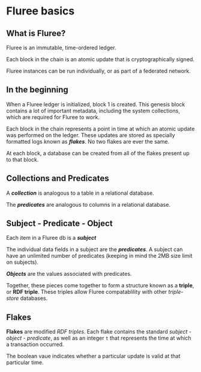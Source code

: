 # Fluree basics

## What is Fluree?

Fluree is an immutable, time-ordered ledger.

Each block in the chain is an atomic update that is cryptographically signed.

Fluree instances can be run individually, or as part of a federated network.

## In the beginning

When a Fluree ledger is initialized, block 1 is created. This genesis block contains a lot of important metadata, including the system collections, which are required for Fluree to work.

Each block in the chain represents a point in time at which an atomic update was performed on the ledger. These updates are stored as specially formatted logs known as ***flakes***. No two flakes are ever the same.

At each block, a database can be created from all of the flakes present up to that block.

## Collections and Predicates

A ***collection*** is analogous to a table in a relational database.

The ***predicates*** are analogous to columns in a relational database.

## Subject - Predicate - Object

Each item in a Fluree db is a ***subject***

The individual data fields in a subject are the ***predicates***. A subject can have an unlimited number of predicates (keeping in mind the 2MB size limit on subjects).

***Objects*** are the values associated with predicates.

Together, these pieces come together to form a structure known as a **triple**, or **RDF triple**. These triples allow Fluree compatablility with other *triple-store* databases.

## Flakes

**Flakes** are modified *RDF triples*. Each flake contains the standard *subject - object - predicate*, as well as an integer `t` that represents the time at which a transaction occurred.

The boolean vaue indicates whether a particular update is valid at that particular time.